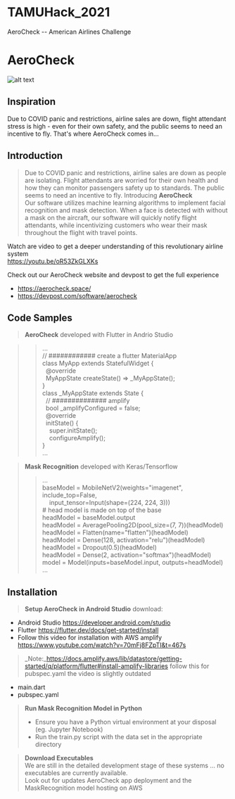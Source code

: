 # TAMUHack_2021
AeroCheck -- American Airlines Challenge

# AeroCheck
![alt text](https://github.com/[gcpetri]/[TAMUHack_2021]/blob/[origin]/aerocheck_adv.png?raw=true)

## Inspiration

Due to COVID panic and restrictions, airline sales are down, flight attendant stress is high - even for their own safety, and the public seems to need an incentive to fly. That's where AeroCheck comes in...

## Introduction

> Due to COVID panic and restrictions, airline sales are down as people are isolating. Flight attendants are worried for their own health and how they can monitor passengers safety up to standards. The public seems to need an incentive to fly.
>Introducing **AeroCheck**</br>
Our software utilizes machine learning algorithms to implement facial recognition and mask detection. When a face is detected with without a mask on the aircraft, our software will quickly notify flight attendants, while incentivizing customers who wear their mask throughout the flight with travel points.</br>

Watch are video to get a deeper understanding of this revolutionary airline system</br>
https://youtu.be/oR53ZkGLXKs </br>

Check out our AeroCheck website and devpost to get the full experience
* https://aerocheck.space/
* https://devpost.com/software/aerocheck

## Code Samples

> **AeroCheck** developed with Flutter in Andrio Studio</br>

>>...</br>
> >// ############ create a flutter MaterialApp</br>
>class MyApp extends StatefulWidget {<br>
>&nbsp;&nbsp;@override</br>
>&nbsp;&nbsp;MyAppState createState() => _MyAppState();</br>
>}</br>
>class _MyAppState extends State<MyApp> {</br>
>&nbsp;&nbsp;// ############## amplify</br>
>&nbsp;&nbsp;bool _amplifyConfigured = false; </br>
 &nbsp;&nbsp;@override </br>
 &nbsp;&nbsp;initState() {</br>
 &nbsp;&nbsp;&nbsp;&nbsp;super.initState();</br>
 &nbsp;&nbsp;&nbsp;&nbsp;configureAmplify();</br>
 }</br>...</br>

>**Mask Recognition** developed with Keras/Tensorflow
>>...</br>baseModel = MobileNetV2(weights="imagenet", include_top=False,</br>
>&nbsp;&nbsp;&nbsp;&nbsp;input_tensor=Input(shape=(224, 224, 3)))</br>
>\# head model is made on top of the base</br>
headModel = baseModel.output</br>
headModel = AveragePooling2D(pool_size=(7, 7))(headModel)</br>
headModel = Flatten(name="flatten")(headModel)</br>
headModel = Dense(128, activation="relu")(headModel)</br>
headModel = Dropout(0.5)(headModel)</br>
headModel = Dense(2, activation="softmax")(headModel)</br>
model = Model(inputs=baseModel.input, outputs=headModel)</br>...</br>


## Installation

> **Setup AeroCheck in Android Studio** download:
* Android Studio https://developer.android.com/studio
* Flutter https://flutter.dev/docs/get-started/install
* Follow this video for installation with AWS amplify https://www.youtube.com/watch?v=70mFj8FZpTI&t=467s
>_Note:_https://docs.amplify.aws/lib/datastore/getting-started/q/platform/flutter#install-amplify-libraries follow this for pubspec.yaml the video is slightly outdated
* main.dart
* pubspec.yaml</br>

>**Run Mask Recognition Model in Python**
>* Ensure you have a Python virtual environment at your disposal (eg. Jupyter Notebook)
>* Run the train.py script with the data set in the appropriate directory

>**Download Executables**</br>
> We are still in the detailed development stage of these systems ... no executables are currently available.</br>
>Look out for updates AeroCheck app deployment and the MaskRecognition model hosting on AWS

